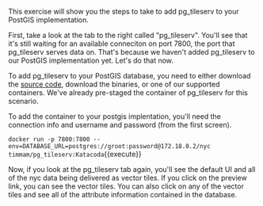 This exercise will show you the steps to take to add pg_tileserv to your PostGIS implementation. 

First, take a look at the tab to the right called "pg_tileserv". You'll see that it's still waiting for an available conneciton on port 7800, the port that pg_tileserv serves data on. That's because we haven't added pg_tileserv to our PostGIS implementation yet. Let's do that now.

To add pg_tileserv to your PostGIS database, you need to either download the [source code](https://github.com/CrunchyData/pg_tileserv), download the binaries, or one of our supported containers. We've already pre-staged the container of pg_tileserv for this scenario. 

To add the container to your postgis implentation, you'll need the connection info and username and password (from the first screen). 

```docker run -p 7800:7800 --env=DATABASE_URL=postgres://groot:password@172.18.0.2/nyc timmam/pg_tileserv:Katacoda```{{execute}}

Now, if you look at the pg_tileserv tab again, you'll see the default UI and all of the nyc data being delivered as vector tiles. If you click on the preview link, you can see the vector tiles. You can also click on any of the vector tiles and see all of the attribute information contained in the database. 